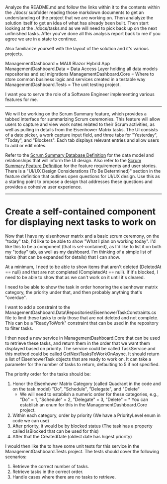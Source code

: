 Analyze the README.md and follow the links within it to the contents within the ./docs/ subfolder reading those markdown documents to get an understanding of the project that we are working on.  Then analalyze the solution itself to get an idea of what has already been built.  Then start looking at the ./docs/tasks.md as we will need to pick back up on the next unfinished tasks.  After you've done all this analysis report back to me if you agree we are in a state to continue.

Also familiarize yourself with the layout of the solution and it's various projects.

ManagementDashboard = MAUI Blazor Hybrid App
ManagementDashboard.Data = Data Access Layer holding all data models repositories and sql migrations
ManagementDashboard.Core = Where to store common business logic and services created in a testable way
ManagementDashboard.Tests = The unit testing project.

I want you to serve the role of a Software Engineer implementing various features for me.

----------------

We will be working on the Scrum Summary feature, which provides a tabbed interface for summarizing Scrum ceremonies. This feature will allow users to capture and view work notes related to their Scrum activities, as well as pulling in details from the Eisenhower Matrix tasks. The UI consists of a date picker, a work capture input field, and three tabs for "Yesterday", "Today", and "Blockers". Each tab displays relevant entries and allow users to add or edit notes.

Refer to the [Scrum Summary Database Definition](feature-scrum-summary-database.md) for the data model and relationships that will inform the UI design. Also refer to the [Scrum Summary Feature Definition](feature-scrum-summary.md) for the feature requirements and user stories.  There is a "UI/UX Design Considerations (To Be Determined)" section in the feature definition that outlines open questions for UI/UX design.  Use this as a starting point to propose a design that addresses these questions and provides a cohesive user experience.

---

#  Create a self-contained component for displaying next tasks to work on

Now that I have my eisenhower matrix and a basic scrum ceremony, on the "today" tab, I'd like to be able to show "What I plan on working today".  I'd like this to be a component (that is sel-contained), as I'd like to list it on both my "today" tab, as well as my dashboard.  I'm thinking of a simple list of tasks (that can be expanded for details) that I can show.

At a minimum, I need to be able to show items that aren't deleted (DeletedAt == null) and that are not completed (CompletedAt == null).  If it's blocked, I need to be able to show that as we can't work on it until it's cleared.

I need to be able to show the task in order honoring the eisenhower matrix category, the priority under that, and then probably anything that's "overdue".

I want to add a constraint to the ManagementDashboard.Data\Repositories\EisenhowerTaskConstraints.cs file to limit these tasks to only those that are not deleted and not complete.  This can be a "ReadyToWork" constraint that can be used in the repository to filter tasks.

I then need a new service in ManagementDashboard.Core that can be used to retrieve these tasks, and return them in the order that we want them displayed based on priority.  The service could be called TaskService and this method could be called GetNextTasksToWorkOnAsync.  It should return a list of EisenhowerTask objects that are ready to work on. It can take a parameter for the number of tasks to return, defaulting to 5 if not specified.

The priority order for the tasks should be:
1. Honor the Eisenhower Matrix Category (called Quadrant in the code and on the task model) "Do", "Schedule", "Delegate", and "Delete"
    * We will need to establish a numeric order for these categories, e.g., "Do" = 1, "Schedule" = 2, "Delegate" = 3, "Delete" = * You can establish an enum for this in the ManagementDashboard.Core project.
2. Within each category, order by priority (We have a PriorityLevel enum in code we can use)
3. After priority, it would be by blocked status (The task has a property called IsBlocked that can be used for this)
4. After that the CreatedDate (oldest date has higest priority)

I would then like the to have some unit tests for this service in the ManagementDashboard.Tests project.  The tests should cover the following scenarios:
1. Retrieve the correct number of tasks.
2. Retrieve tasks in the correct order.
3. Handle cases where there are no tasks to retrieve.

